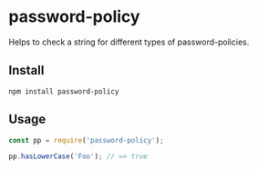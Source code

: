 # password-policy
Helps to check a string for different types of password-policies.

## Install

```
npm install password-policy
```

## Usage

```js
const pp = require('password-policy');

pp.hasLowerCase('Foo'); // => true
```
